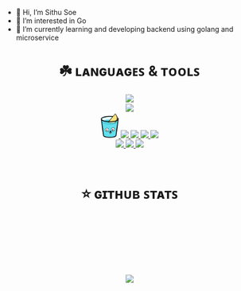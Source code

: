 - 👋 Hi, I’m Sithu Soe
- 👀 I’m interested in Go
- 🌱 I’m currently learning and developing backend using golang and microservice

<h1 align="center">☘️ ʟᴀɴɢᴜᴀɢᴇꜱ & ᴛᴏᴏʟꜱ</h1>
<p align="center">
  <a href="https://skillicons.dev">
    <img src="https://skillicons.dev/icons?i=go,js,bash,linux&theme=dark&perline=5" />
    </br>
    <img src="https://skillicons.dev/icons?i=vscode,git,github,mysql,mongo&theme=dark&perline=5" />
    </br>
    <img src="https://raw.githubusercontent.com/gin-gonic/logo/master/color.png" height=50>
    <img src="https://avatars.githubusercontent.com/u/15127678?s=200&v=4" height=50>
    <img src="https://avatars.githubusercontent.com/u/33584194?s=200&v=4" height=50>
    <img src="https://avatars.githubusercontent.com/u/6250754?s=200&v=4" height=50>
    <img src="https://avatars.githubusercontent.com/u/34857411?s=200&v=4" height=50> 
    <br/>
    <img src="https://grpc.io/img/logos/grpc-logo.png" height=50>
    <img src="https://avatars.githubusercontent.com/u/10721323?s=200&v=4" height=50>
    <img src="https://raw.githubusercontent.com/zeromicro/zero-doc/main/doc/images/go-zero.png" height=50>
  </a>
</p>

<br/>

<h1 align="center">⭐️ ɢɪᴛʜᴜʙ ꜱᴛᴀᴛꜱ</h1>
<div align="center">
    <img align="center" src="https://github-readme-stats.vercel.app/api/top-langs/?username=sithu-go&langs_count=10&layout=compact&theme=gruvbox_duo&hide_border=true&bg_color=323540&title_color=5294E2&icon_color=5294E2&text_color=ffffff&count_private=true"  alt=""/>
</div>

<br/>

<div align="center">
    <img align="center" src="https://github-readme-stats.vercel.app/api?username=sithu-go&theme=gruvbox_duo&show_icons=true&include_all_commits=true&count_private=true&theme=react&hide_border=true&bg_color=323540&title_color=5294E2&icon_color=5294E2&text_color=ffffff&count_private=true"  alt=""/>
</div>

<br/>

<div align="center">
    <img align="center" src="https://github-readme-streak-stats.herokuapp.com/?user=sithu-go&theme=gruvbox_duo&background=323540&hide_border=true&ring=5294E2&currStreakLabel=5294E2&sideNums=FFFFFF&currStreakNum=FFFFFF&sideLabels=5294E2&text_color=ffffff&count_private=true"  alt=""/>
</div>

<div align="center"> 
    <img align="center" src="https://activity-graph.herokuapp.com/graph?username=sithu-go&custom_title=JesusKian's%20Contribution%20Graph&bg_color=323540&color=5294E2&line=FFFFFF&point=5294E2&hide_border=F84C4C&count_private=true"  alt=""/>
</div>

<div align="center"> 

![](http://github-profile-summary-cards.vercel.app/api/cards/profile-details?username=sithu-go&theme=radical)

</div>
<!---
sithu-go/sithu-go is a ✨ special ✨ repository because its `README.md` (this file) appears on your GitHub profile.
You can click the Preview link to take a look at your changes.
--->
